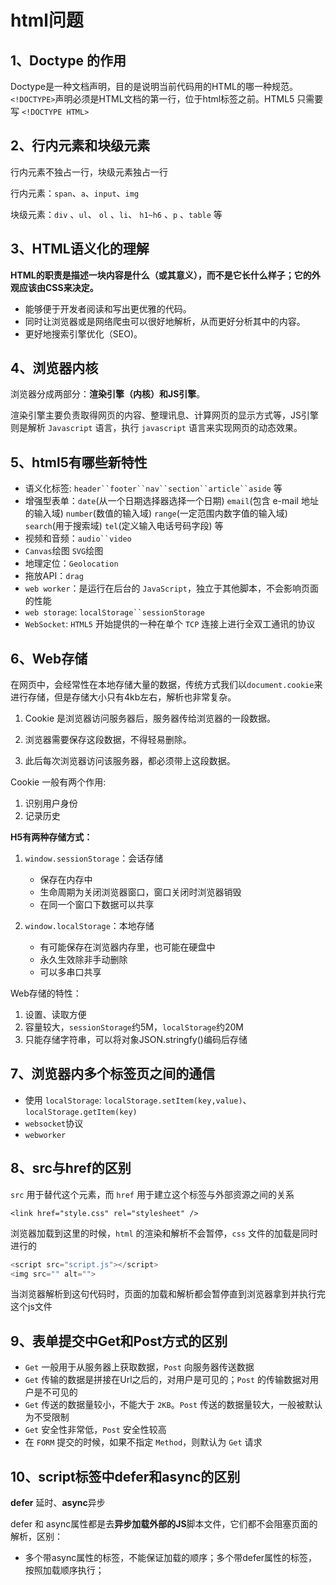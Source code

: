 # html问题

## 1、Doctype 的作用

Doctype是一种文档声明，目的是说明当前代码用的HTML的哪一种规范。`<!DOCTYPE>`声明必须是HTML文档的第一行，位于html标签之前。HTML5 只需要写 `<!DOCTYPE HTML>`

## 2、行内元素和块级元素

行内元素不独占一行，块级元素独占一行

行内元素：`span`、`a`、`input`、`img`

块级元素：`div` 、`ul`、 `ol` 、`li`、 `h1~h6` 、`p` 、`table` 等

## 3、HTML语义化的理解

**HTML的职责是描述一块内容是什么（或其意义），而不是它长什么样子；它的外观应该由CSS来决定。**

- 能够便于开发者阅读和写出更优雅的代码。
- 同时让浏览器或是网络爬虫可以很好地解析，从而更好分析其中的内容。
- 更好地搜索引擎优化（SEO)。

## 4、浏览器内核

浏览器分成两部分：**渲染引擎（内核）和JS引擎**。

渲染引擎主要负责取得网页的内容、整理讯息、计算网页的显示方式等，JS引擎则是解析 `Javascript` 语言，执行 `javascript` 语言来实现网页的动态效果。

## 5、html5有哪些新特性

- 语义化标签: `header``footer``nav``section``article``aside` 等
- 增强型表单：`date`(从一个日期选择器选择一个日期) `email`(包含 e-mail 地址的输入域) `number`(数值的输入域) `range`(一定范围内数字值的输入域) `search`(用于搜索域) `tel`(定义输入电话号码字段) 等
- 视频和音频：`audio``video`
- `Canvas`绘图 `SVG`绘图
- 地理定位：`Geolocation`
- 拖放API：`drag`
- `web worker`：是运行在后台的 `JavaScript`，独立于其他脚本，不会影响页面的性能
- `web storage`: `localStorage``sessionStorage`
- `WebSocket`: `HTML5` 开始提供的一种在单个 `TCP` 连接上进行全双工通讯的协议

## 6、Web存储

 在网页中，会经常性在本地存储大量的数据，传统方式我们以`document.cookie`来进行存储，但是存储大小只有4kb左右，解析也非常复杂。

1. Cookie 是浏览器访问服务器后，服务器传给浏览器的一段数据。

2. 浏览器需要保存这段数据，不得轻易删除。

3. 此后每次浏览器访问该服务器，都必须带上这段数据。

Cookie 一般有两个作用:

1. 识别用户身份
2. 记录历史

**H5有两种存储方式：**

1. `window.sessionStorage`：会话存储
   - 保存在内存中
   - 生命周期为关闭浏览器窗口，窗口关闭时浏览器销毁
   - 在同一个窗口下数据可以共享

2. `window.localStorage`：本地存储
   - 有可能保存在浏览器内存里，也可能在硬盘中
   - 永久生效除非手动删除
   - 可以多串口共享

Web存储的特性：

1. 设置、读取方便
2. 容量较大，`sessionStorage`约5M，`localStorage`约20M
3. 只能存储字符串，可以将对象JSON.stringfy()编码后存储

## 7、浏览器内多个标签页之间的通信

- 使用 `localStorage`: `localStorage.setItem(key,value)`、`localStorage.getItem(key)`
- `websocket`协议
- `webworker`

## 8、src与href的区别

`src` 用于替代这个元素，而 `href` 用于建立这个标签与外部资源之间的关系

```
<link href="style.css" rel="stylesheet" />
```

浏览器加载到这里的时候，`html` 的渲染和解析不会暂停，`css` 文件的加载是同时进行的

```js
<script src="script.js"></script>
<img src="" alt="">
```

当浏览器解析到这句代码时，页面的加载和解析都会暂停直到浏览器拿到并执行完这个js文件

## 9、表单提交中Get和Post方式的区别

- `Get` 一般用于从服务器上获取数据，`Post` 向服务器传送数据
- `Get` 传输的数据是拼接在Url之后的，对用户是可见的；`Post` 的传输数据对用户是不可见的
- `Get` 传送的数据量较小，不能大于 `2KB`。`Post` 传送的数据量较大，一般被默认为不受限制
- `Get` 安全性非常低，`Post` 安全性较高
- 在 `FORM` 提交的时候，如果不指定 `Method`，则默认为 `Get` 请求

## 10、script标签中defer和async的区别

**defer** 延时、**async**异步

defer 和 async属性都是去**异步加载外部的JS**脚本文件，它们都不会阻塞页面的解析，区别：

- 多个带async属性的标签，不能保证加载的顺序；多个带defer属性的标签，按照加载顺序执行；


